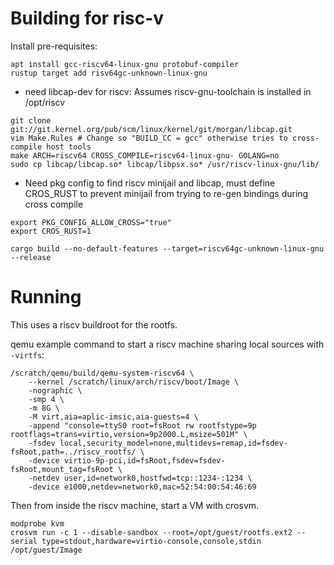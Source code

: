 # Building for risc-v

Install pre-requisites:

```
apt install gcc-riscv64-linux-gnu protobuf-compiler
rustup target add risv64gc-unknown-linux-gnu
```

- need libcap-dev for riscv: Assumes riscv-gnu-toolchain is installed in /opt/riscv

```
git clone git://git.kernel.org/pub/scm/linux/kernel/git/morgan/libcap.git
vim Make.Rules # Change so "BUILD_CC = gcc" otherwise tries to cross-compile host tools
make ARCH=riscv64 CROSS_COMPILE=riscv64-linux-gnu- GOLANG=no
sudo cp libcap/libcap.so* libcap/libpsx.so* /usr/riscv-linux-gnu/lib/
```

- Need pkg config to find riscv minijail and libcap, must define CROS_RUST to prevent minijail from
  trying to re-gen bindings during cross compile

```
export PKG_CONFIG_ALLOW_CROSS="true"
export CROS_RUST=1
```

```
cargo build --no-default-features --target=riscv64gc-unknown-linux-gnu --release
```

# Running

This uses a riscv buildroot for the rootfs.

qemu example command to start a riscv machine sharing local sources with `-virtfs`:

```
/scratch/qemu/build/qemu-system-riscv64 \
	--kernel /scratch/linux/arch/riscv/boot/Image \
	-nographic \
	-smp 4 \
	-m 8G \
	-M virt,aia=aplic-imsic,aia-guests=4 \
	-append "console=ttyS0 root=fsRoot rw rootfstype=9p rootflags=trans=virtio,version=9p2000.L,msize=501M" \
	-fsdev local,security_model=none,multidevs=remap,id=fsdev-fsRoot,path=../riscv_rootfs/ \
	-device virtio-9p-pci,id=fsRoot,fsdev=fsdev-fsRoot,mount_tag=fsRoot \
	-netdev user,id=network0,hostfwd=tcp::1234-:1234 \
	-device e1000,netdev=network0,mac=52:54:00:54:46:69
```

Then from inside the riscv machine, start a VM with crosvm.

```
modprobe kvm
crosvm run -c 1 --disable-sandbox --root=/opt/guest/rootfs.ext2 --serial type=stdout,hardware=virtio-console,console,stdin /opt/guest/Image
```
